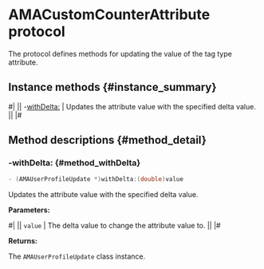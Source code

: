 # AMACustomCounterAttribute protocol

The protocol defines methods for updating the value of the tag type attribute.

## Instance methods {#instance_summary}

#|
|| -[withDelta:](#method_withDelta) | Updates the attribute value with the specified delta value. ||
|#

## Method descriptions {#method_detail}

### -withDelta: {#method_withDelta}

```objectivec translate=no
- (AMAUserProfileUpdate *)withDelta:(double)value
```

Updates the attribute value with the specified delta value.

**Parameters:**

#|
|| `value` | The delta value to change the attribute value to. ||
|#

**Returns:**

The `AMAUserProfileUpdate` class instance.
